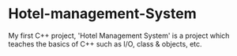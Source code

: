 # Hotel-management-System
My first C++ project, 'Hotel Management System' is a project which teaches the basics of C++ such as I/O, class &amp; objects, etc.
